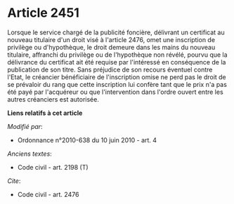 # Article 2451

Lorsque le service chargé de la publicité foncière, délivrant un certificat au nouveau titulaire d'un droit visé à l'article
2476, omet une inscription de privilège ou d'hypothèque, le droit demeure dans les mains du nouveau titulaire, affranchi du
privilège ou de l'hypothèque non révélé, pourvu que la délivrance du certificat ait été requise par l'intéressé en
conséquence de la publication de son titre. Sans préjudice de son recours éventuel contre l'Etat, le créancier bénéficiaire
de l'inscription omise ne perd pas le droit de se prévaloir du rang que cette inscription lui confère tant que le prix n'a
pas été payé par l'acquéreur ou que l'intervention dans l'ordre ouvert entre les autres créanciers est autorisée.

**Liens relatifs à cet article**

_Modifié par_:

  - Ordonnance n°2010-638 du 10 juin 2010 - art. 4

_Anciens textes_:

  - Code civil - art. 2198 (T)

_Cite_:

  - Code civil - art. 2476
